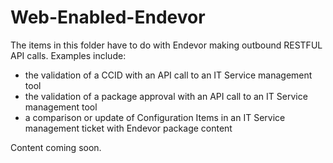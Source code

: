 # Web-Enabled-Endevor

The items in this folder have to do with Endevor making outbound RESTFUL API calls. Examples include:

- the validation of a CCID with an API call to an  IT Service management tool
- the validation of a package approval with an API call to an IT Service management tool
- a comparison or update of Configuration Items in an IT Service management ticket with Endevor package content 

Content coming soon.
